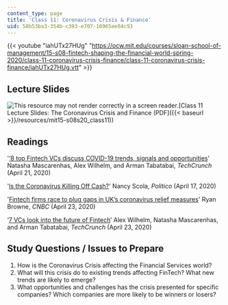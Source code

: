 ```yaml
---
content_type: page
title: 'Class 11: Coronavirus Crisis & Finance'
uid: 58b53ba3-354b-c393-e707-10965ee04c93
---
```


{{< youtube "iahUTx27HUg" "https://ocw.mit.edu/courses/sloan-school-of-management/15-s08-fintech-shaping-the-financial-world-spring-2020/class-11-coronavirus-crisis-finance/class-11-coronavirus-crisis-finance/iahUTx27HUg.vtt" >}}

Lecture Slides
--------------

![This resource may not render correctly in a screen reader.](/images/inacessible.gif)[Class 11 Lecture Slides: The Coronavirus Crisis and Finance (PDF]({{< baseurl >}}/resources/mit15-s08s20_class11))

Readings
--------

'[‘8 top Fintech VCs discuss COVID-19 trends, signals and opportunities](https://techcrunch.com/2020/04/21/8-top-fintech-vcs-discuss-covid-19-trends-signals-and-opportunities/)’ Natasha Mascarenhas, Alex Wilhelm, and Arman Tabatabai, _TechCrunch_ (April 21, 2020)

'[Is the Coronavirus Killing Off Cash?](https://www.politico.com/news/magazine/2020/04/17/coronavirus-cash-economy-cashless-paper-money-business-190405?cid=apn)' Nancy Scola, _Politico_ (April 17, 2020)

'[Fintech firms race to plug gaps in UK’s coronavirus relief measures](https://www.cnbc.com/2020/04/23/coronavirus-fintech-firms-race-to-plug-gaps-in-uk-sme-relief-measures.html)' Ryan Browne, _CNBC_ (April 23, 2020)

‘[7 VCs look into the future of Fintech](https://techcrunch.com/2020/04/23/7-vcs-discuss-the-future-of-fintech/)’ Alex Wilhelm, Natasha Mascarenhas, and Arman Tabatabai, _TechCrunch_ (April 23, 2020)

Study Questions / Issues to Prepare
-----------------------------------

1.  How is the Coronavirus Crisis affecting the Financial Services world?
2.  What will this crisis do to existing trends affecting FinTech? What new trends are likely to emerge?
3.  What opportunities and challenges has the crisis presented for specific companies? Which companies are more likely to be winners or losers?